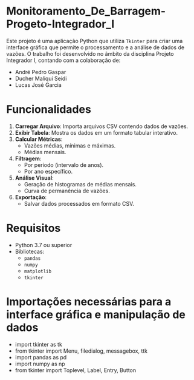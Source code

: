 ﻿# Monitoramento_De_Barragem-Progeto-Integrador_I

Este projeto é uma aplicação Python que utiliza `Tkinter` para criar uma interface gráfica que permite o processamento e a análise de dados de vazões. 
O trabalho foi desenvolvido no âmbito da disciplina Projeto Integrador I, contando com a colaboração de:

- André Pedro Gaspar
- Ducher Maliqui  Seidi
- Lucas José Garcia

# Funcionalidades

1. **Carregar Arquivo**: Importa arquivos CSV contendo dados de vazões.
2. **Exibir Tabela**: Mostra os dados em um formato tabular interativo.
3. **Calcular Métricas**:
   - Vazões médias, mínimas e máximas.
   - Médias mensais.
4. **Filtragem**:
   - Por período (intervalo de anos).
   - Por ano específico.
5. **Análise Visual**:
   - Geração de histogramas de médias mensais.
   - Curva de permanência de vazões.
6. **Exportação**:
   - Salvar dados processados em formato CSV.
          
# Requisitos
- Python 3.7 ou superior
- Bibliotecas:
  - `pandas`
  - `numpy`
  - `matplotlib`
  - `tkinter`
 
# Importações necessárias para a interface gráfica e manipulação de dados
- import tkinter as tk
- from tkinter import Menu, filedialog, messagebox, ttk
- import pandas as pd
- import numpy as np
- from tkinter import Toplevel, Label, Entry, Button

